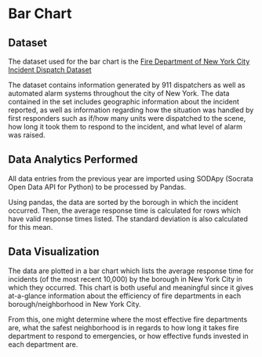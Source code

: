 # Bar Chart

## Dataset

The dataset used for the bar chart is the [Fire Department of New York City Incident Dispatch Dataset](https://data.cityofnewyork.us/Public-Safety/Fire-Incident-Dispatch-Data/8m42-w767/data)

The dataset contains information generated by 911 dispatchers as well as automated alarm systems throughout the city of
New York. The data contained in the set includes geographic information about the incident reported, as well as
information regarding how the situation was handled by first responders such as if/how many units were dispatched to the
scene, how long it took them to respond to the incident, and what level of alarm was raised.

## Data Analytics Performed

All data entries from the previous year are imported using SODApy (Socrata Open Data API for Python) to be processed by Pandas.

Using pandas, the data are sorted by the borough in which the incident occurred. Then, the average response time is
calculated for rows which have valid response times listed. The standard deviation is also calculated for this mean.

## Data Visualization

The data are plotted in a bar chart which lists the average response time for incidents (of the most recent 10,000) by
the borough in New York City in which they occurred. This chart is both useful and meaningful since it gives at-a-glance
information about the efficiency of fire departments in each borough/neighborhood in New York City.

From this, one might determine where the most effective fire departments are, what the safest neighborhood is in regards
to how long it takes fire department to respond to emergencies, or  how effective funds invested in each department are.
